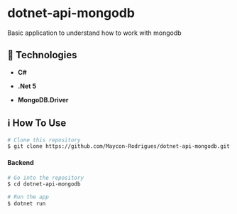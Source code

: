 # dotnet-api-mongodb
Basic application to understand how to work with mongodb

## :rocket: Technologies

- **C#**

- **.Net 5**

- **MongoDB.Driver**


## :information_source: How To Use

```bash
# Clone this repository
$ git clone https://github.com/Maycon-Rodrigues/dotnet-api-mongodb.git
```

#### Backend

```bash
# Go into the repository
$ cd dotnet-api-mongodb

# Run the app
$ dotnet run
```


